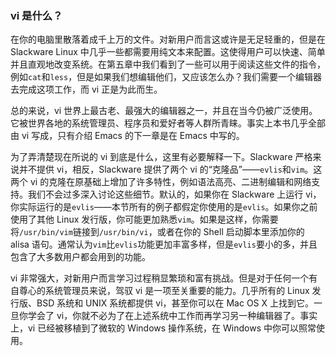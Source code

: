 ### vi 是什么？

在你的电脑里散落着成千上万的文件。对新用户而言这或许是无足轻重的，但是在 Slackware Linux 中几乎一些都需要用纯文本来配置。这使得用户可以快速、简单并且直观地改变系统。在第五章中我们看到了一些可以用于阅读这些文件的指令，例如`cat`和`less`，但是如果我们想编辑他们，又应该怎么办？我们需要一个编辑器去完成这项工作，而 vi 正是为此而生。

总的来说，vi 世界上最古老、最强大的编辑器之一，并且在当今仍被广泛使用。它被世界各地的系统管理员、程序员和爱好者等人群所青睐。事实上本书几乎全部由 vi 写成，只有介绍 Emacs 的下一章是在 Emacs 中写的。

为了弄清楚现在所说的 vi 到底是什么，这里有必要解释一下。Slackware 严格来说并不提供 vi，相反，Slackware 提供了两个 vi 的“克隆品”——`evlis`和`vim`。这两个 vi 的克隆在原基础上增加了许多特性，例如语法高亮、二进制编辑和网络支持。我们不会过多深入讨论这些细节。默认的，如果你在 Slackware 上运行 vi，你实际运行的是`evlis`——本节所有的例子都假定你使用的是`evlis`。如果你之前使用了其他 Linux 发行版，你可能更加熟悉`vim`。如果是这样，你需要将`/usr/bin/vim`链接到`/usr/bin/vi`，或者在你的 Shell 启动脚本里添加你的 alisa 语句。通常认为`vim`比`evlis`功能更加丰富多样，但是`evlis`要小的多，并且包含了大多数用户都会用到的功能。

vi 非常强大，对新用户而言学习过程稍显繁琐和富有挑战。但是对于任何一个有自尊心的系统管理员来说，驾驭 vi 是一项至关重要的能力。几乎所有的 Linux 发行版、BSD 系统和 UNIX 系统都提供 vi，甚至你可以在 Mac OS X 上找到它。一旦你学会了 vi，你就不必为了在上述系统中工作而再学习另一种编辑器了。事实上，vi 已经被移植到了微软的 Windows 操作系统，在 Windows 中你可以照常使用。
